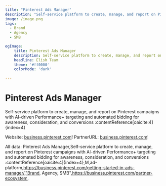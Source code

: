 ```yaml
---
title: "Pinterest Ads Manager"
description: "Self-service platform to create, manage, and report on Pinterest campaigns with AI-driven Performance+ targeting and automated bidding for awareness, consideration, and conversions :contentReference[oaicite:4]{index=4}"
image: /image.png
tags: 
  - Brand
  - Agency
  - SMB

ogImage:
    title: Pinterest Ads Manager
    description: Self-service platform to create, manage, and report on Pinterest campaigns with AI-driven Performance+ targeting and automated bidding for awareness, consideration, and conversions :contentReference[oaicite:4]{index=4}
    headline: Elish Team
    theme: '#ff0000'
    colorMode: 'dark'

---
```


# Pinterest Ads Manager

Self-service platform to create, manage, and report on Pinterest campaigns with AI-driven Performance+ targeting and automated bidding for awareness, consideration, and conversions :contentReference[oaicite:4]{index=4}

Website: [business.pinterest.com](https://business.pinterest.com/getting-started-in-ads-manager/)!
PartnerURL: [business.pinterest.com](https://business.pinterest.com/partner-ecosystem)!

All data:
Pinterest Ads Manager,Self-service platform to create, manage, and report on Pinterest campaigns with AI-driven Performance+ targeting and automated bidding for awareness, consideration, and conversions :contentReference[oaicite:4]{index=4},M,ad-platform,https://business.pinterest.com/getting-started-in-ads-manager/,"Brand, Agency, SMB",https://business.pinterest.com/partner-ecosystem,